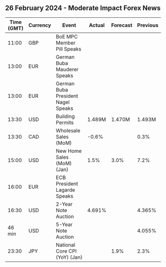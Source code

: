 ## 26 February 2024 - Moderate Impact Forex News

| Time (GMT) | Currency | Event | Actual | Forecast | Previous |
|------|----------|-------|--------|----------|----------|
| 11:00 | GBP | BoE MPC Member Pill Speaks |  |  |  |
| 13:00 | EUR | German Buba Mauderer Speaks |  |  |  |
| 13:00 | EUR | German Buba President Nagel Speaks |  |  |  |
| 13:30 | USD | Building Permits | 1.489M | 1.470M | 1.493M |
| 13:30 | CAD | Wholesale Sales (MoM) | -0.6% |  | 0.3% |
| 15:00 | USD | New Home Sales (MoM) (Jan) | 1.5% | 3.0% | 7.2% |
| 16:00 | EUR | ECB President Lagarde Speaks |  |  |  |
| 16:30 | USD | 2-Year Note Auction | 4.691% |  | 4.365% |
| 46 min | USD | 5-Year Note Auction |  |  | 4.055% |
| 23:30 | JPY | National Core CPI (YoY) (Jan) |  | 1.9% | 2.3% |
